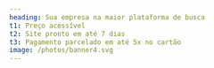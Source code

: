 ```yaml
---
heading: Sua empresa na maior plataforma de busca
t1: Preço acessível
t2: Site pronto em até 7 dias
t3: Pagamento parcelado em até 5x no cartão
image: /photos/banner4.svg
---
```

